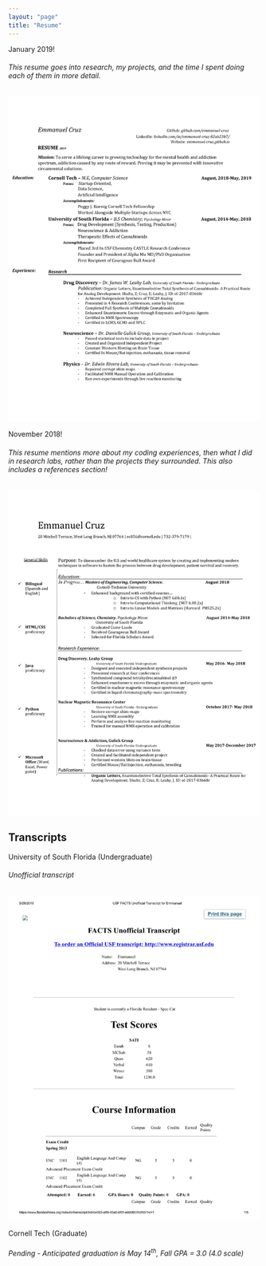 ```yaml
---
layout: "page"
title: "Resume"
---
```


<p> January 2019!</p>
<h6>This resume goes into research, my projects, and the time I spent doing each of them in more detail. </h6>
<a href="/assets/resumes/jan2019_long.pdf" download>
  <img src="/assets/resumes/jan2019_long.pdf" alt="resume long"/>
</a>
<p> November 2018!</p>
<h6>This resume mentions more about my coding experiences, then what I did in research labs, rather than the projects they surrounded. This also includes a references section! </h6>
<a href="/assets/resumes/nov2018.pdf" download>
  <img src="/assets/resumes/nov2018.pdf" alt="resume short"/>
</a>

<h2>Transcripts</h2>
<p> University of South Florida (Undergraduate)</p>
<h6>Unofficial transcript</h6>
<a href="/assets/resumes/USF UnOff. Transcript.pdf" download>
  <img src="/assets/resumes/USF UnOff. Transcript.pdf" alt="USF Unofficial Transcript">
</a>
<p> Cornell Tech (Graduate) </p>
<h6>Pending - Anticipated graduation is May 14<sup>th</sup>, Fall GPA = 3.0 (4.0 scale) </h6>
